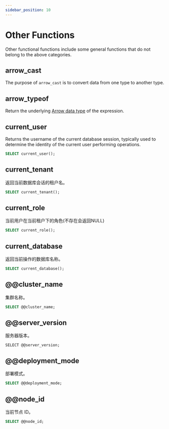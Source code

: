 ```yaml
---
sidebar_position: 10
---
```


# Other Functions

Other functional functions include some general functions that do not belong to the above categories.

## arrow_cast

The purpose of `arrow_cast` is to convert data from one type to another type.

## arrow_typeof

Return the underlying [Arrow data type](../data_type#supported-arrow-types) of the expression.

## current_user

Returns the username of the current database session, typically used to determine the identity of the current user performing operations.

```sql
SELECT current_user();
```

## current_tenant

返回当前数据库会话的租户名。

```sql
SELECT current_tenant();
```

## current_role

当前用户在当前租户下的角色(不存在会返回NULL)

```sql
SELECT current_role();
```

## current_database

返回当前操作的数据库名称。

```sql
SELECT current_database();
```

## @@cluster_name

集群名称。

```sql
SELECT @@cluster_name;
```

## @@server_version

服务器版本。

```
SELECT @@server_version;
```

## @@deployment_mode

部署模式。

```sql
SELECT @@deployment_mode;
```

## @@node_id

当前节点 ID。

```sql
SELECT @@node_id;
```
